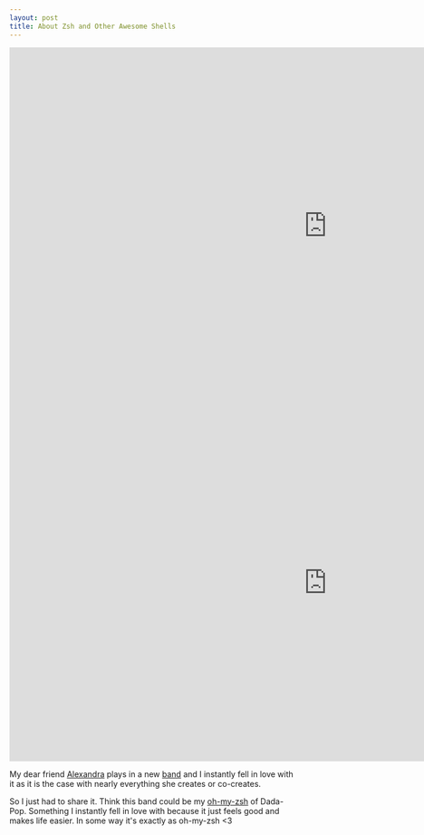 ```yaml
---
layout: post
title: About Zsh and Other Awesome Shells
---
```

<iframe width="1120" height="630" src="https://www.youtube.com/embed/XDp5Rby5IQA" frameborder="0" allowfullscreen></iframe>
<!--more-->

<iframe width="1120" height="630" src="https://www.youtube.com/embed/XDp5Rby5IQA" frameborder="0" allowfullscreen></iframe>

My dear friend [Alexandra](http://alexandra-reichart.com/) plays in a new [band](https://www.facebook.com/dieLeckmuscheln/) and I instantly fell in love with it as it is the case with nearly everything she creates or co-creates.

So I just had to share it. Think this band could be my [oh-my-zsh](https://github.com/robbyrussell/oh-my-zsh) of Dada-Pop.
Something I instantly fell in love with because it just feels good and makes life easier. In some way it's exactly as oh-my-zsh <3
